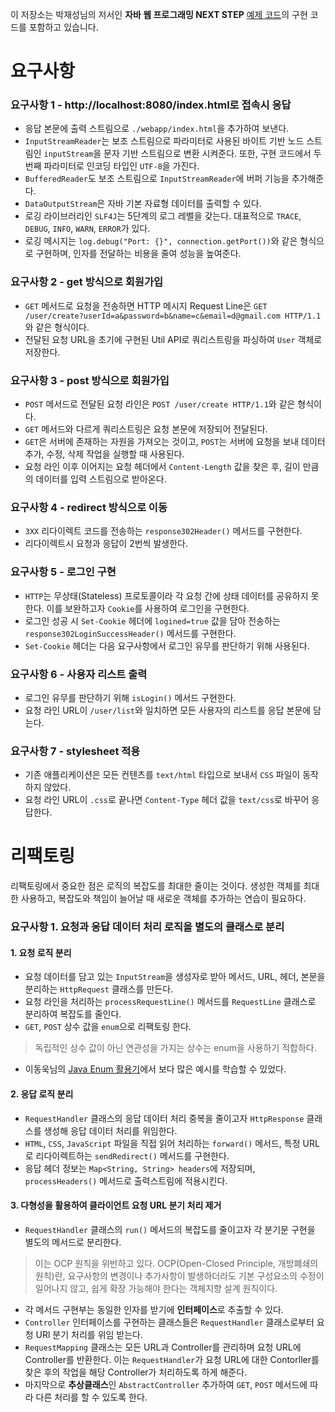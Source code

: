 이 저장소는 박재성님의 저서인 **자바 웹 프로그래밍 NEXT STEP** [예제 코드](https://github.com/slipp/web-application-server)의
구현 코드를 포함하고 있습니다.

# 요구사항
### 요구사항 1 - http://localhost:8080/index.html로 접속시 응답
* 응답 본문에 출력 스트림으로 `./webapp/index.html`을 추가하여 보낸다.
* `InputStreamReader`는 보조 스트림으로 파라미터로 사용된 바이트 기반 노드 스트림인 `inputStream`을
문자 기반 스트림으로 변환 시켜준다. 또한, 구현 코드에서 두 번째 파라미터로 인코딩 타입인 `UTF-8`을 가진다.
* `BufferedReader`도 보조 스트림으로 `InputStreamReader`에 버퍼 기능을 추가해준다.
* `DataOutputStream`은 자바 기본 자료형 데이터를 출력할 수 있다.
* 로깅 라이브러리인 `SLF4J`는 5단계의 로그 레벨을 갖는다. 대표적으로 `TRACE`, `DEBUG`, `INFO`, `WARN`, `ERROR`가 있다.
* 로깅 메시지는 `log.debug("Port: {}", connection.getPort())`와 같은 형식으로 구현하며, 인자를 전달하는 비용을 줄여 성능을 높여준다.

### 요구사항 2 - get 방식으로 회원가입
* `GET` 메서드로 요청을 전송하면 HTTP 메시지 Request Line은 
`GET /user/create?userId=a&password=b&name=c&email=d@gmail.com HTTP/1.1`와 같은 형식이다.
* 전달된 요청 URL을 초기에 구현된 Util API로 쿼리스트링을 파싱하여 `User` 객체로 저장한다.

### 요구사항 3 - post 방식으로 회원가입
* `POST` 메서드로 전달된 요청 라인은 `POST /user/create HTTP/1.1`와 같은 형식이다.
* `GET` 메서드와 다르게 쿼리스트링은 요청 본문에 저장되어 전달된다.
* `GET`은 서버에 존재하는 자원을 가져오는 것이고, `POST`는 서버에 요청을 보내 데이터 추가, 수정, 삭제 작업을 실행할 때 사용된다.
* 요청 라인 이후 이어지는 요청 헤더에서 `Content-Length` 값을 찾은 후, 길이 만큼의 데이터를 입력 스트림으로 받아온다.

### 요구사항 4 - redirect 방식으로 이동
* `3XX` 리다이렉트 코드를 전송하는 `response302Header()` 메서드를 구현한다.
* 리다이렉트시 요청과 응답이 2번씩 발생한다.

### 요구사항 5 - 로그인 구현
* `HTTP`는 무상태(Stateless) 프로토콜이라 각 요청 간에 상태 데이터를 공유하지 못한다. 
이를 보완하고자 `Cookie`를 사용하여 로그인을 구현한다.
* 로그인 성공 시 `Set-Cookie` 헤더에 `logined=true` 값을 담아 전송하는 `response302LoginSuccessHeader()` 메서드를 구현한다.
* `Set-Cookie` 헤더는 다음 요구사항에서 로그인 유무를 판단하기 위해 사용된다.


### 요구사항 6 - 사용자 리스트 출력
* 로그인 유무를 판단하기 위해 `isLogin()` 메서드 구현한다.
* 요청 라인 URL이 `/user/list`와 일치하면 모든 사용자의 리스트를 응답 본문에 담는다.

### 요구사항 7 - stylesheet 적용
* 기존 애플리케이션은 모든 컨텐츠를 `text/html` 타입으로 보내서 `CSS` 파일이 동작하지 않았다.
* 요청 라인 URL이 `.css`로 끝나면 `Content-Type` 헤더 값을 `text/css`로 바꾸어 응답한다.

# 리팩토링
리팩토링에서 중요한 점은 로직의 복잡도를 최대한 줄이는 것이다. 
생성한 객체를 최대한 사용하고, 복잡도와 책임이 늘어날 때 새로운 객체를 추가하는 연습이 필요하다.

### 요구사항 1. 요청과 응답 데이터 처리 로직을 별도의 클래스로 분리
#### 1. 요청 로직 분리
* 요청 데이터를 담고 있는 `InputStream`을 생성자로 받아 메서드, URL, 헤더, 본문을 분리하는
`HttpRequest` 클래스를 만든다.
* 요청 라인을 처리하는 `processRequestLine()` 메서드를 `RequestLine` 클래스로 분리하여 복잡도를 줄인다.
* `GET`, `POST` 상수 값을 `enum`으로 리팩토링 한다.
> 독립적인 상수 값이 아닌 연관성을 가지는 상수는 enum을 사용하기 적합하다.  
* 이동욱님의 [Java Enum 활용기](http://woowabros.github.io/tools/2017/07/10/java-enum-uses.html)에서
보다 많은 예시를 학습할 수 있었다.

#### 2. 응답 로직 분리
* `RequestHandler` 클래스의 응답 데이터 처리 중복을 줄이고자 `HttpResponse` 클래스를 생성해 응답 데이터 처리를 위임한다.
* `HTML`, `CSS`, `JavaScript` 파일을 직접 읽어 처리하는 `forward()` 메서드, 특정 URL로 리다이렉트하는 `sendRedirect()` 메서드를 구현한다.
* 응답 헤더 정보는 `Map<String, String> headers`에 저장되며, `processHeaders()` 메서드로 출력스트림에 적용시킨다.


#### 3. 다형성을 활용하여 클라이언트 요청 URL 분기 처리 제거
* `RequestHandler` 클래스의 `run()` 메서드의 복잡도를 줄이고자 각 분기문 구현을 별도의 메서드로 분리한다.
> 이는 OCP 원칙을 위반하고 있다. OCP(Open-Closed Principle, 개방폐쇄의 원칙)란,
요구사항의 변경이나 추가사항이 발생하더라도 기본 구성요소의 수정이 일어나지 않고, 쉽게 확장 가능해야 한다는 객체지향 설계 원칙이다.
* 각 메서드 구현부는 동일한 인자를 받기에 **인터페이스**로 추출할 수 있다.
* `Controller` 인터페이스를 구현하는 클래스들은 `RequestHandler` 클래스로부터 요청 URl 분기 처리를 위임 받는다.
* `RequestMapping` 클래스는 모든 URL과 Controller를 관리하며 요청 URL에 Controller를 반환한다.
이는 `RequestHandler`가 요청 URL에 대한 Contorller를 찾은 후의 작업을 해당 Controller가 처리하도록 하게 해준다.
* 마지막으로 **추상클래스**인 `AbstractController` 추가하여 `GET`, `POST` 메서드에 따라 다른 처리를 할 수 있도록 한다.
